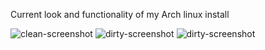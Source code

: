 Current look and functionality of my Arch linux install

![clean-screenshot](https://i.imgur.com/ECF2JKs.jpg)
![dirty-screenshot](https://i.imgur.com/p4btWZF.png)
![dirty-screenshot](https://i.imgur.com/mCjI07B.png)
